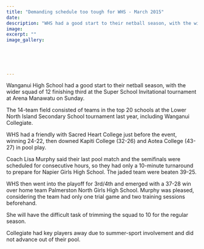 ```yaml
---
title: "Demanding schedule too tough for WHS - March 2015"
date: 
description: "WHS had a good start to their netball season, with the wider squad of 12 finishing third at the Super School Invitational tournament at Arena Manawatu on Sunday, Wanganui Chronicle article 17/3/15..."
image: 
excerpt: ""
image_gallery:
    
    
    
    
    
---
```


<p>Wanganui High School had a good start to their netball season, with the wider squad of 12 finishing third at the Super School Invitational tournament at Arena Manawatu on Sunday.</p>
<p>The 14-team field consisted of teams in the top 20 schools at the Lower North Island Secondary School tournament last year, including Wanganui Collegiate.</p>
<p>WHS had a friendly with Sacred Heart College just before the event, winning 24-22, then downed Kapiti College (32-26) and Aotea College (43-27) in pool play.</p>
<p>Coach Lisa Murphy said their last pool match and the semifinals were scheduled for consecutive hours, so they had only a 10-minute turnaround to prepare for Napier Girls High School. The jaded team were beaten 39-25.</p>
<p>WHS then went into the playoff for 3rd/4th and emerged with a 37-28 win over home team Palmerston North Girls High School. Murphy was pleased, considering the team had only one trial game and two training sessions beforehand.</p>
<p>She will have the difficult task of trimming the squad to 10 for the regular season.</p>
<p>Collegiate had key players away due to summer-sport involvement and did not advance out of their pool.</p>

